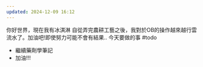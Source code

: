 ```yaml
---
updated: 2024-12-09 16:12
---
```

你好世界，現在我有冰淇淋
 自從弄完農耕工藝之後，我對於OB的操作越來越行雲流水了。加油吧!即使努力可能不會有結果..
 今天要做的事
 #todo 
 - 繼續藥劑學筆記
 - 加油!!!
